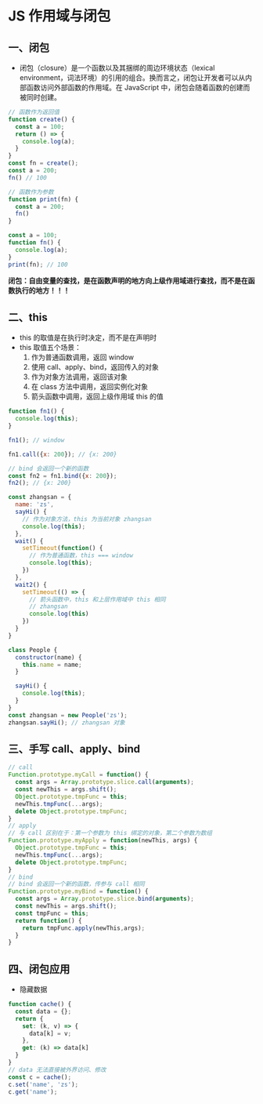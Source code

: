# JS 作用域与闭包

## 一、闭包
* 闭包（closure）是一个函数以及其捆绑的周边环境状态（lexical environment，词法环境）的引用的组合。换而言之，闭包让开发者可以从内部函数访问外部函数的作用域。在 JavaScript 中，闭包会随着函数的创建而被同时创建。
```js
// 函数作为返回值
function create() {
  const a = 100;
  return () => {
    console.log(a);
  }
}
const fn = create();
const a = 200;
fn() // 100

// 函数作为参数
function print(fn) {
  const a = 200;
  fn()
}

const a = 100;
function fn() {
  console.log(a);
}
print(fn); // 100
```
**闭包：自由变量的查找，是在函数声明的地方向上级作用域进行查找，而不是在函数执行的地方！！！**

## 二、this
* this 的取值是在执行时决定，而不是在声明时
* this 取值五个场景：
  1. 作为普通函数调用，返回 window
  2. 使用 call、apply、bind，返回传入的对象
  3. 作为对象方法调用，返回该对象
  4. 在 class 方法中调用，返回实例化对象
  5. 箭头函数中调用，返回上级作用域 this 的值
```js
function fn1() {
  console.log(this);
}

fn1(); // window

fn1.call({x: 200}); // {x: 200}

// bind 会返回一个新的函数
const fn2 = fn1.bind({x: 200});
fn2(); // {x: 200}
```
```js
const zhangsan = {
  name: 'zs',
  sayHi() {
    // 作为对象方法，this 为当前对象 zhangsan
    console.log(this);
  },
  wait() {
    setTimeout(function() {
      // 作为普通函数，this === window
      console.log(this);
    })
  },
  wait2() {
    setTimeout(() => {
      // 箭头函数中，this 和上层作用域中 this 相同
      // zhangsan
      console.log(this)
    })
  }
}
```
```js
class People {
  constructor(name) {
    this.name = name;
  }

  sayHi() {
    console.log(this);
  }
}
const zhangsan = new People('zs');
zhangsan.sayHi(); // zhangsan 对象
```
## 三、手写 call、apply、bind
```js
// call
Function.prototype.myCall = function() {
  const args = Array.prototype.slice.call(arguments);
  const newThis = args.shift();
  Object.prototype.tmpFunc = this;
  newThis.tmpFunc(...args);
  delete Object.prototype.tmpFunc;
}
// apply
// 与 call 区别在于：第一个参数为 this 绑定的对象，第二个参数为数组
Function.prototype.myApply = function(newThis, args) {
  Object.prototype.tmpFunc = this;
  newThis.tmpFunc(...args);
  delete Object.prototype.tmpFunc;
}
// bind
// bind 会返回一个新的函数，传参与 call 相同
Function.prototype.myBind = function() {
  const args = Array.prototype.slice.bind(arguments);
  const newThis = args.shift();
  const tmpFunc = this;
  return function() {
    return tmpFunc.apply(newThis,args);
  }
}
```
## 四、闭包应用
* 隐藏数据
```js
function cache() {
  const data = {};
  return {
    set: (k, v) => {
      data[k] = v;
    },
    get: (k) => data[k]
  }
}
// data 无法直接被外界访问、修改
const c = cache();
c.set('name', 'zs');
c.get('name');
```